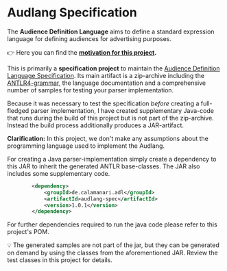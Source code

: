 # Audlang Specification

The **Audience Definition Language** aims to define a standard expression language for defining audiences for advertising purposes.

:point_right: Here you can find the **[motivation for this project](./doc/Motivation.md).**

This is primarily a **specification project** to maintain the [Audience Definition Language Specification](./doc/AudienceDefinitionLanguageSpecification.md). Its main artifact is a zip-archive including the [ANTLR4-grammar](./src/main/antlr4/Audlang.g4), the language documentation and a comprehensive number of samples for testing your parser implementation.

Because it was necessary to test the specification *before* creating a full-fledged parser implementation, I have created supplementary Java-code that runs during the build of this project but is not part of the zip-archive. Instead the build process additionally produces a JAR-artifact. 

**Clarification:** In this project, we don't make any assumptions about the programming language used to implement the Audlang. 

For creating a Java parser-implementation simply create a dependency to this JAR to inherit the generated ANTLR base-classes. The JAR also includes some supplementary code.

```xml
		<dependency>
			<groupId>de.calamanari.adl</groupId>
			<artifactId>audlang-spec</artifactId>
			<version>1.0.1</version>
		</dependency>
```

For further dependencies required to run the java code please refer to this project's POM.

:bulb: The generated samples are not part of the jar, but they can be generated on demand by using the classes from the aforementioned JAR. Review the test classes in this project for details.


